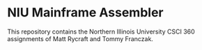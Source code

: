 # NIU Mainframe Assembler

This repository contains the Northern Illinois University CSCI 360 assignments of Matt Rycraft and Tommy Franczak.

